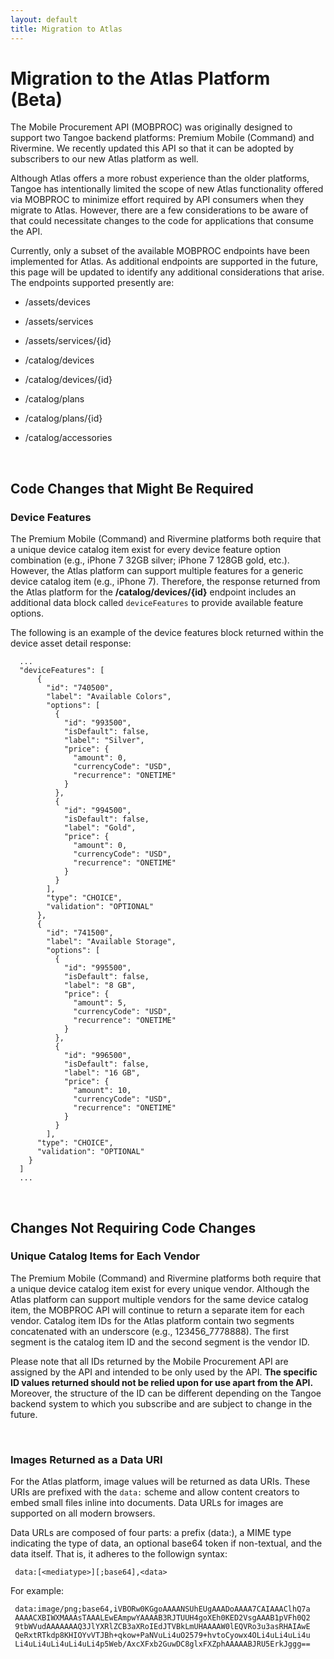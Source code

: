 ```yaml
---
layout: default
title: Migration to Atlas
---
```



# Migration to the Atlas Platform (Beta)

The Mobile Procurement API (MOBPROC) was originally designed to support two Tangoe backend platforms: Premium Mobile (Command) and Rivermine. We recently updated this API so that it can be adopted by subscribers to our new Atlas platform as well. 

Although Atlas offers a more robust experience than the older platforms, Tangoe has intentionally limited the scope of new Atlas functionality offered via MOBPROC to minimize effort required by API consumers when they migrate to Atlas. However, there are a few considerations to be aware of that could necessitate changes to the code for applications that consume the API. 

Currently, only a subset of the available MOBPROC endpoints have been implemented for Atlas. As additional endpoints are supported in the future, this page will be updated to identify any additional considerations that arise. The endpoints supported presently are:
* /assets/devices
* /assets/services
* /assets/services/{id}

* /catalog/devices
* /catalog/devices/{id}
* /catalog/plans
* /catalog/plans/{id}
* /catalog/accessories

<br/>

## Code Changes that Might Be Required
### Device Features
The Premium Mobile (Command) and Rivermine platforms both require that a unique device catalog item exist for every device feature option combination (e.g., iPhone 7 32GB silver; iPhone 7 128GB gold, etc.). However, the Atlas platform can support multiple features for a generic device catalog item (e.g., iPhone 7). Therefore, the response returned from the Atlas platform for the **/catalog/devices/{id}** endpoint includes an additional data block called <code>deviceFeatures</code> to provide available feature options. 

The following is an example of the device features block returned within the device asset detail response:
```
  ...
  "deviceFeatures": [
      {
        "id": "740500",
        "label": "Available Colors",
        "options": [
          {
            "id": "993500",
            "isDefault": false,
            "label": "Silver",
            "price": {
              "amount": 0,
              "currencyCode": "USD",
              "recurrence": "ONETIME"
            }
          },
          {
            "id": "994500",
            "isDefault": false,
            "label": "Gold",
            "price": {
              "amount": 0,
              "currencyCode": "USD",
              "recurrence": "ONETIME"
            }
          }
        ],
        "type": "CHOICE",
        "validation": "OPTIONAL"
      },
      {
        "id": "741500",
        "label": "Available Storage",
        "options": [
          {
            "id": "995500",
            "isDefault": false,
            "label": "8 GB",
            "price": {
              "amount": 5,
              "currencyCode": "USD",
              "recurrence": "ONETIME"
            }
          },
          {
            "id": "996500",
            "isDefault": false,
            "label": "16 GB",
            "price": {
              "amount": 10,
              "currencyCode": "USD",
              "recurrence": "ONETIME"
            }
          }
        ],
      "type": "CHOICE",
      "validation": "OPTIONAL"
    }
  ]
  ...
```

<br/>

## Changes Not Requiring Code Changes 

### Unique Catalog Items for Each Vendor
The Premium Mobile (Command) and Rivermine platforms both require that a unique device catalog item exist for every unique vendor. Although the Atlas platform can support multiple vendors for the same device catalog item, the MOBPROC API will continue to return a separate item for each vendor. Catalog item IDs for the Atlas platform contain two segments concatenated with an underscore (e.g., 123456_7778888). The first segment is the catalog item ID and the second segment is the vendor ID. 

Please note that all IDs returned by the Mobile Procurement API are assigned by the API and intended to be only used by the API. **The specific ID values returned should not be relied upon for use apart from the API.** Moreover, the structure of the ID can be different depending on the Tangoe backend system to which you subscribe and are subject to change in the future. 

<br/>

### Images Returned as a Data URI
For the Atlas platform, image values will be returned as data URIs. These URIs are prefixed with the <code>data:</code> scheme and allow content creators to embed small files inline into documents. Data URLs for images are supported on all modern browsers.

Data URLs are composed of four parts: a prefix (data:), a MIME type indicating the type of data, an optional base64 token if non-textual, and the data itself. That is, it adheres to the followign syntax:
```
 data:[<mediatype>][;base64],<data>
``` 
For example:
```
 data:image/png;base64,iVBORw0KGgoAAAANSUhEUgAAADoAAAA7CAIAAAClhQ7a
 AAAACXBIWXMAAAsTAAALEwEAmpwYAAAAB3RJTUUH4goXEh0KED2VsgAAAB1pVFh0Q2
 9tbWVudAAAAAAAQ3JlYXRlZCB3aXRoIEdJTVBkLmUHAAAAW0lEQVRo3u3asRHAIAwE
 QeRxtRTkdp8KHIOYvVTJBh+qkow+PaNVuLi4uO2579+hvtoCyowx4OLi4uLi4uLi4u
 Li4uLi4uLi4uLi4uLi4p5Web/AxcXFxb2GuwDC8glxFXZphAAAAABJRU5ErkJggg==
```
